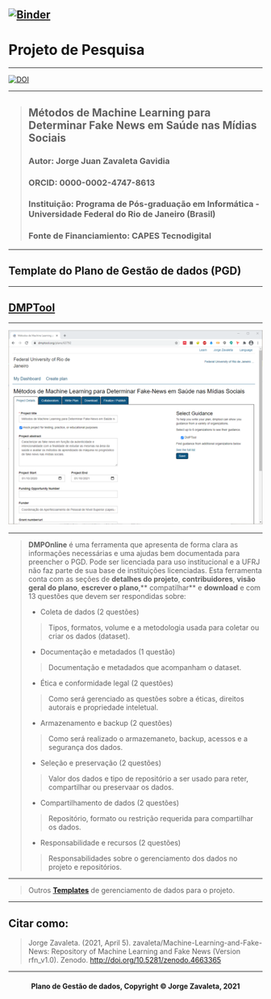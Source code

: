 [![Binder](https://mybinder.org/badge_logo.svg)](https://mybinder.org/v2/gh/zavaleta/Machine-Learning-and-Fake-News/main)
---
# Projeto de Pesquisa

---
[![DOI](https://zenodo.org/badge/DOI/10.5281/zenodo.4663365.svg)](https://doi.org/10.5281/zenodo.4663365)

---
> ## Métodos de Machine Learning para Determinar Fake News em Saúde nas Mídias Sociais
> ### Autor: Jorge Juan Zavaleta Gavidia
> ### ORCID: 0000-0002-4747-8613
> ### Instituição: Programa de Pós-graduação em Informática - Universidade Federal do Rio de Janeiro (Brasil)
> ### Fonte de Financiamiento: CAPES Tecnodigital

---
## Template do Plano de Gestão de dados (PGD)

---
## [DMPTool](https://dmptool.org/)
---
![DMPTool](imagens/dmptool.png)

---
> **DMPOnline** é uma ferramenta que apresenta de forma clara as informações necessárias e uma ajudas bem documentada para preencher o PGD. Pode ser licenciada para uso institucional e a UFRJ não faz parte de sua base de instituições licenciadas.
> Esta ferramenta conta com as seções de **detalhes do projeto**, **contribuidores**, **visão geral do plano**, **escrever o plano**,** compatilhar** e **download** e com 13 questões que devem ser respondidas sobre:
> - Coleta de dados (2 questões)
>> Tipos, formatos, volume e a metodologia usada para coletar ou criar os dados (dataset).
> - Documentação e metadados (1 questão)
>> Documentação e metadados que acompanham o dataset.
> - Ética e conformidade legal (2 questões)
>> Como será gerenciado as questões sobre a éticas, direitos autorais e propriedade inteletual.
> - Armazenamento e backup (2 questões)
>> Como será realizado o armazemaneto, backup, acessos e a segurança dos dados.
> - Seleção e preservação (2 questões)
>> Valor dos dados e tipo de repositório a ser usado para reter, compartilhar ou preservaar os dados.
> - Compartilhamento de dados (2 questões)
>>  Repositório, formato ou restrição requerida para compartilhar os dados.
> - Responsabilidade e recursos (2 questões)
>> Responsabilidades sobre o gerenciamento dos dados no projeto e repositórios.

---
> Outros **[Templates](pgd.md)** de gerenciamento de dados para o projeto.

---
## Citar como:

> Jorge Zavaleta. (2021, April 5). zavaleta/Machine-Learning-and-Fake-News: Repository of Machine Learning and Fake News (Version rfn_v1.0). Zenodo. http://doi.org/10.5281/zenodo.4663365

---
#### <center>Plano de Gestão de dados,  Copyright &copy;  Jorge Zavaleta, 2021</center>